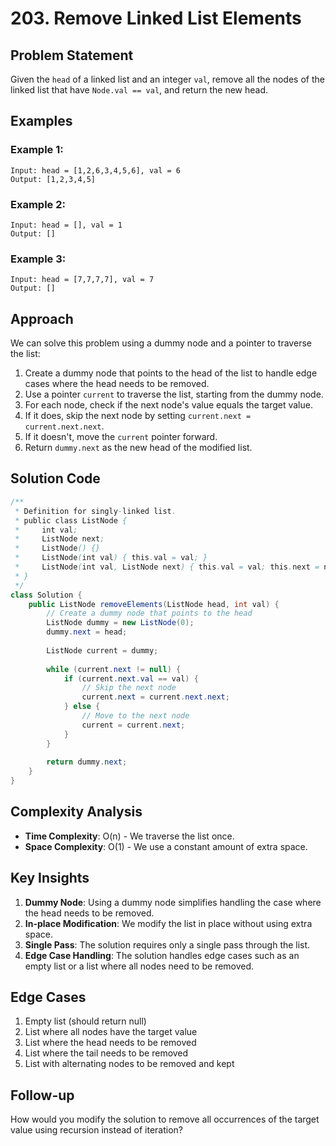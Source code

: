 # 203. Remove Linked List Elements

## Problem Statement
Given the `head` of a linked list and an integer `val`, remove all the nodes of the linked list that have `Node.val == val`, and return the new head.

## Examples

### Example 1:
```
Input: head = [1,2,6,3,4,5,6], val = 6
Output: [1,2,3,4,5]
```

### Example 2:
```
Input: head = [], val = 1
Output: []
```

### Example 3:
```
Input: head = [7,7,7,7], val = 7
Output: []
```

## Approach
We can solve this problem using a dummy node and a pointer to traverse the list:
1. Create a dummy node that points to the head of the list to handle edge cases where the head needs to be removed.
2. Use a pointer `current` to traverse the list, starting from the dummy node.
3. For each node, check if the next node's value equals the target value.
4. If it does, skip the next node by setting `current.next = current.next.next`.
5. If it doesn't, move the `current` pointer forward.
6. Return `dummy.next` as the new head of the modified list.

## Solution Code
```java
/**
 * Definition for singly-linked list.
 * public class ListNode {
 *     int val;
 *     ListNode next;
 *     ListNode() {}
 *     ListNode(int val) { this.val = val; }
 *     ListNode(int val, ListNode next) { this.val = val; this.next = next; }
 * }
 */
class Solution {
    public ListNode removeElements(ListNode head, int val) {
        // Create a dummy node that points to the head
        ListNode dummy = new ListNode(0);
        dummy.next = head;
        
        ListNode current = dummy;
        
        while (current.next != null) {
            if (current.next.val == val) {
                // Skip the next node
                current.next = current.next.next;
            } else {
                // Move to the next node
                current = current.next;
            }
        }
        
        return dummy.next;
    }
}
```

## Complexity Analysis
- **Time Complexity**: O(n) - We traverse the list once.
- **Space Complexity**: O(1) - We use a constant amount of extra space.

## Key Insights
1. **Dummy Node**: Using a dummy node simplifies handling the case where the head needs to be removed.
2. **In-place Modification**: We modify the list in place without using extra space.
3. **Single Pass**: The solution requires only a single pass through the list.
4. **Edge Case Handling**: The solution handles edge cases such as an empty list or a list where all nodes need to be removed.

## Edge Cases
1. Empty list (should return null)
2. List where all nodes have the target value
3. List where the head needs to be removed
4. List where the tail needs to be removed
5. List with alternating nodes to be removed and kept

## Follow-up
How would you modify the solution to remove all occurrences of the target value using recursion instead of iteration?